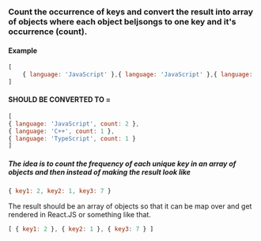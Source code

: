 ### Count the occurrence of keys and convert the result into array of objects where each object beljsongs to one key and it's occurrence (count).

#### Example
```js
[
    { language: 'JavaScript' },{ language: 'JavaScript' },{ language: 'TypeScript' },
] 
```

#### SHOULD BE CONVERTED TO =
```js
[
{ language: 'JavaScript', count: 2 },
{ language: 'C++', count: 1 },
{ language: 'TypeScript', count: 1 }
]
```

##### The idea is to count the frequency of each unique key in an array of objects and then instead of making the result look like 
```js
{ key1: 2, key2: 1, key3: 7 } 
```
The result should be an array of objects so that it can be map over and get rendered in React.JS or something like that.
```js
[ { key1: 2 }, { key2: 1 }, { key3: 7 } ]
```